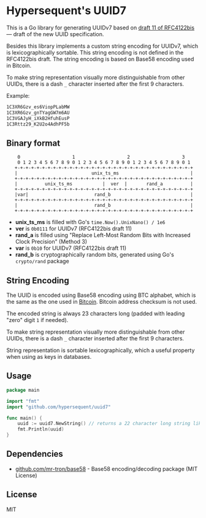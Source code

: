 # Hypersequent's UUID7

This is a Go library for generating UUIDv7 based 
on [draft 11 of RFC4122bis](https://datatracker.ietf.org/doc/draft-ietf-uuidrev-rfc4122bis/11/) — draft of the new UUID specification.

Besides this library implements a custom string encoding for UUIDv7, which is lexicographically sortable. This string 
encoding is not defined in the RFC4122bis draft. The string encoding is based on Base58 encoding used in Bitcoin.

To make string representation visually more distinguishable from other UUIDs, there is a dash `_` character 
inserted after the first 9 characters.

Example: 
```txt
1C3XR6Gzv_es6ViopPLabMW
1C3XR6Gzv_gnTYagGW7m6AU
1C3VGAJyH_iXkB2HfuhEusP
1C3Rttz29_K2U2o4AdhPF5b
```

## Binary format

```plain 
    0                   1                   2                   3
    0 1 2 3 4 5 6 7 8 9 0 1 2 3 4 5 6 7 8 9 0 1 2 3 4 5 6 7 8 9 0 1
   +-+-+-+-+-+-+-+-+-+-+-+-+-+-+-+-+-+-+-+-+-+-+-+-+-+-+-+-+-+-+-+-+
   |                           unix_ts_ms                          |
   +-+-+-+-+-+-+-+-+-+-+-+-+-+-+-+-+-+-+-+-+-+-+-+-+-+-+-+-+-+-+-+-+
   |          unix_ts_ms           |  ver  |       rand_a          |
   +-+-+-+-+-+-+-+-+-+-+-+-+-+-+-+-+-+-+-+-+-+-+-+-+-+-+-+-+-+-+-+-+
   |var|                        rand_b                             |
   +-+-+-+-+-+-+-+-+-+-+-+-+-+-+-+-+-+-+-+-+-+-+-+-+-+-+-+-+-+-+-+-+
   |                            rand_b                             |
   +-+-+-+-+-+-+-+-+-+-+-+-+-+-+-+-+-+-+-+-+-+-+-+-+-+-+-+-+-+-+-+-+
```

- **unix_ts_ms** is filled with Go's `time.Now().UnixNano() / 1e6`
- **ver** is `0b0111` for UUIDv7 (RFC4122bis draft 11)
- **rand_a** is filled using "Replace Left-Most Random Bits with Increased Clock Precision" (Method 3)
- **var** is `0b10` for UUIDv7 (RFC4122bis draft 11)
- **rand_b** is cryptographically random bits, generated using Go's `crypto/rand` package

## String Encoding 

The UUID is encoded using Base58 encoding using BTC alphabet, which is the same as the one used in [Bitcoin](https://en.bitcoinwiki.org/wiki/Base58). 
Bitcoin address checksum is not used. 

The encoded string is always 23 characters long (padded with leading "zero" digit `1` if needed).

To make string representation visually more distinguishable from other UUIDs, there is a dash `_` character
inserted after the first 9 characters.

String representation is sortable lexicographically, which a useful property when using as keys in databases.

## Usage

```go
package main

import "fmt"
import "github.com/hypersequent/uuid7"

func main() {
    uuid := uuid7.NewString() // returns a 22 character long string like "1C3Rttz29_K2U2o4AdhPF5b" 
    fmt.Println(uuid)
}
```

## Dependencies

- [github.com/mr-tron/base58](https://github.com/mr-tron/base58) - Base58 encoding/decoding package (MIT License)

## License
MIT 


